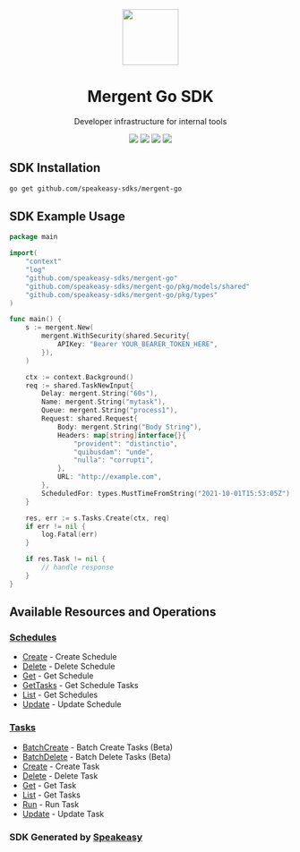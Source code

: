<div align="center">
    <picture>
        <source srcset="https://user-images.githubusercontent.com/6267663/228782760-eae443cd-8197-4667-91f5-656d90633db1.svg" media="(prefers-color-scheme: dark)" width="100">
        <img src="https://user-images.githubusercontent.com/6267663/228782746-c33cbcc8-4767-42c8-9a50-af6552703414.svg" width="100">
    </picture>
    <h1>Mergent Go SDK</h1>
   <p>Developer infrastructure for internal tools</p>
   <a href="https://docs.mergent.co/"><img src="https://img.shields.io/static/v1?label=Docs&message=API Ref&color=000&style=for-the-badge" /></a>
   <a href="https://github.com/speakeasy-sdks/mergent-go/actions"><img src="https://img.shields.io/github/actions/workflow/status/speakeasy-sdks/mergent-go/speakeasy_sdk_generation.yml?style=for-the-badge" /></a>
  <a href="https://opensource.org/licenses/MIT"><img src="https://img.shields.io/badge/License-MIT-blue.svg?style=for-the-badge" /></a>
  <a href="https://github.com/speakeasy-sdks/mergent-go/releases"><img src="https://img.shields.io/github/v/release/speakeasy-sdks/mergent-go?sort=semver&style=for-the-badge" /></a>
</div>

<!-- Start SDK Installation -->
## SDK Installation

```bash
go get github.com/speakeasy-sdks/mergent-go
```
<!-- End SDK Installation -->

## SDK Example Usage
<!-- Start SDK Example Usage -->
```go
package main

import(
	"context"
	"log"
	"github.com/speakeasy-sdks/mergent-go"
	"github.com/speakeasy-sdks/mergent-go/pkg/models/shared"
	"github.com/speakeasy-sdks/mergent-go/pkg/types"
)

func main() {
    s := mergent.New(
        mergent.WithSecurity(shared.Security{
            APIKey: "Bearer YOUR_BEARER_TOKEN_HERE",
        }),
    )

    ctx := context.Background()    
    req := shared.TaskNewInput{
        Delay: mergent.String("60s"),
        Name: mergent.String("mytask"),
        Queue: mergent.String("process1"),
        Request: shared.Request{
            Body: mergent.String("Body String"),
            Headers: map[string]interface{}{
                "provident": "distinctio",
                "quibusdam": "unde",
                "nulla": "corrupti",
            },
            URL: "http://example.com",
        },
        ScheduledFor: types.MustTimeFromString("2021-10-01T15:53:05Z"),
    }

    res, err := s.Tasks.Create(ctx, req)
    if err != nil {
        log.Fatal(err)
    }

    if res.Task != nil {
        // handle response
    }
}
```
<!-- End SDK Example Usage -->

<!-- Start SDK Available Operations -->
## Available Resources and Operations


### [Schedules](docs/schedules/README.md)

* [Create](docs/schedules/README.md#create) - Create Schedule
* [Delete](docs/schedules/README.md#delete) - Delete Schedule
* [Get](docs/schedules/README.md#get) - Get Schedule
* [GetTasks](docs/schedules/README.md#gettasks) - Get Schedule Tasks
* [List](docs/schedules/README.md#list) - Get Schedules
* [Update](docs/schedules/README.md#update) - Update Schedule

### [Tasks](docs/tasks/README.md)

* [BatchCreate](docs/tasks/README.md#batchcreate) - Batch Create Tasks (Beta)
* [BatchDelete](docs/tasks/README.md#batchdelete) - Batch Delete Tasks (Beta)
* [Create](docs/tasks/README.md#create) - Create Task
* [Delete](docs/tasks/README.md#delete) - Delete Task
* [Get](docs/tasks/README.md#get) - Get Task
* [List](docs/tasks/README.md#list) - Get Tasks
* [Run](docs/tasks/README.md#run) - Run Task
* [Update](docs/tasks/README.md#update) - Update Task
<!-- End SDK Available Operations -->

### SDK Generated by [Speakeasy](https://docs.speakeasyapi.dev/docs/using-speakeasy/client-sdks)
